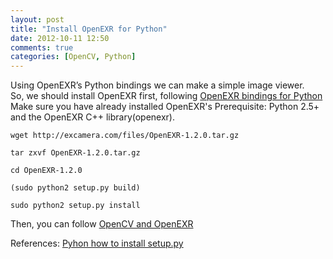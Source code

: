 ```yaml
---
layout: post
title: "Install OpenEXR for Python"
date: 2012-10-11 12:50
comments: true
categories: [OpenCV, Python]
---
```


Using OpenEXR’s Python bindings we can make a simple image viewer.  
So, we should install OpenEXR first, following [OpenEXR bindings for Python](http://www.excamera.com/sphinx/articles-openexr.html)  
Make sure you have already installed OpenEXR's Prerequisite: Python 2.5+ and the OpenEXR C++ library(openexr).

    wget http://excamera.com/files/OpenEXR-1.2.0.tar.gz

    tar zxvf OpenEXR-1.2.0.tar.gz

    cd OpenEXR-1.2.0

    (sudo python2 setup.py build)

    sudo python2 setup.py install

Then, you can follow [OpenCV and OpenEXR](http://opencv.willowgarage.com/documentation/python/cookbook.html#opencv-and-openexr)

References: [Pyhon how to install setup.py](http://blog.csdn.net/ponder008/article/details/6592719)
